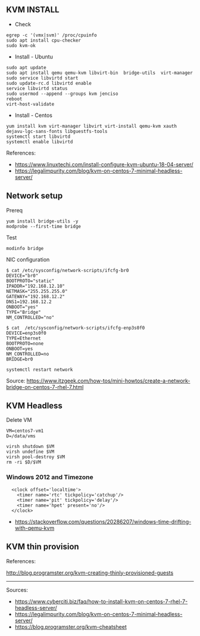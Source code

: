 ## KVM INSTALL 

* Check

```
egrep -c '(vmx|svm)' /proc/cpuinfo
sudo apt install cpu-checker
sudo kvm-ok
``` 

* Install - Ubuntu
```
sudo apt update
sudo apt install qemu qemu-kvm libvirt-bin  bridge-utils  virt-manager
sudo service libvirtd start
sudo update-rc.d libvirtd enable
service libvirtd status
sudo usermod --append --groups kvm jenciso
reboot
virt-host-validate
``` 

* Install - Centos
```
yum install kvm virt-manager libvirt virt-install qemu-kvm xauth dejavu-lgc-sans-fonts libguestfs-tools
systemctl start libvirtd
systemctl enable libvirtd
```

References:

* https://www.linuxtechi.com/install-configure-kvm-ubuntu-18-04-server/
* https://legalimpurity.com/blog/kvm-on-centos-7-minimal-headless-server/


## Network setup

Prereq
```
yum install bridge-utils -y
modprobe --first-time bridge
```

Test
```
modinfo bridge
```

NIC configuration

```
$ cat /etc/sysconfig/network-scripts/ifcfg-br0
DEVICE="br0"
BOOTPROTO="static"
IPADDR="192.168.12.10"
NETMASK="255.255.255.0"
GATEWAY="192.168.12.2"
DNS1=192.168.12.2
ONBOOT="yes"
TYPE="Bridge"
NM_CONTROLLED="no"
```

```
$ cat  /etc/sysconfig/network-scripts/ifcfg-enp3s0f0
DEVICE=enp3s0f0
TYPE=Ethernet
BOOTPROTO=none
ONBOOT=yes
NM_CONTROLLED=no
BRIDGE=br0
```

```
systemctl restart network
```

Source: https://www.itzgeek.com/how-tos/mini-howtos/create-a-network-bridge-on-centos-7-rhel-7.html

## KVM Headless

Delete VM

```
VM=centos7-vm1
D=/data/vms

virsh shutdown $VM
virsh undefine $VM
virsh pool-destroy $VM
rm -ri $D/$VM
```

### Windows 2012 and Timezone

```
  <clock offset='localtime'>
    <timer name='rtc' tickpolicy='catchup'/>
    <timer name='pit' tickpolicy='delay'/>
    <timer name='hpet' present='no'/>
  </clock>
``` 

* https://stackoverflow.com/questions/20286207/windows-time-drifting-with-qemu-kvm

## KVM thin provision

References:

http://blog.programster.org/kvm-creating-thinly-provisioned-guests

-----

Sources: 
* https://www.cyberciti.biz/faq/how-to-install-kvm-on-centos-7-rhel-7-headless-server/
* https://legalimpurity.com/blog/kvm-on-centos-7-minimal-headless-server/
* https://blog.programster.org/kvm-cheatsheet

